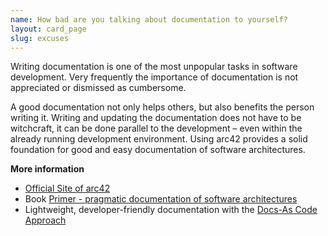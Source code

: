 ```yaml
---
name: How bad are you talking about documentation to yourself?
layout: card_page
slug: excuses
---
```

Writing documentation is one of the most unpopular tasks in software development. Very frequently the importance of documentation is not appreciated or dismissed as cumbersome.

A good documentation not only helps others, but also benefits the person writing it. Writing and updating the documentation does not have to be witchcraft, it can be done parallel to the development &ndash; even within the already running development environment. Using arc42 provides a solid foundation for good and easy documentation of software architectures.

**More information**

* [Official Site of arc42](https://arc42.org/)
* Book [Primer - pragmatic documentation of software architectures](https://leanpub.com/arc42-primer)
* Lightweight, developer-friendly documentation with the [Docs-As Code Approach](https://docs-as-co.de/)